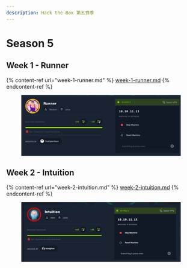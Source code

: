 ```yaml
---
description: Hack the Box 第五赛季
---
```


# Season 5

## Week 1 - Runner

{% content-ref url="week-1-runner.md" %}
[week-1-runner.md](week-1-runner.md)
{% endcontent-ref %}

<figure><img src="../../.gitbook/assets/image (4) (1).png" alt=""><figcaption></figcaption></figure>

## Week 2 - Intuition

{% content-ref url="week-2-intuition.md" %}
[week-2-intuition.md](week-2-intuition.md)
{% endcontent-ref %}

<figure><img src="../../.gitbook/assets/image (4).png" alt=""><figcaption></figcaption></figure>
